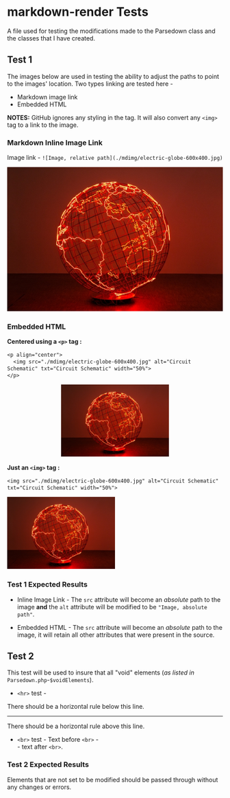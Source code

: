 # markdown-render Tests

A file used for testing the modifications made to the Parsedown class and the classes that I have created.

## Test 1

The images below are used in testing the ability to adjust the paths to point to the images' location. Two types linking are tested here - 

* Markdown image link
* Embedded HTML

**NOTES:** GitHub ignores any styling in the tag. It will also convert any `<img>` tag to a link to the image. 

### Markdown Inline Image Link

Image link - `![Image, relative path](./mdimg/electric-globe-600x400.jpg)`

![Image, relative path](./mdimg/electric-globe-600x400.jpg)

### Embedded HTML

**Centered using a `<p>` tag :**

```
<p align="center">
  <img src="./mdimg/electric-globe-600x400.jpg" alt="Circuit Schematic" txt="Circuit Schematic" width="50%">
</p>
```

<p align="center">
  <img src="./mdimg/electric-globe-600x400.jpg" alt="Circuit Schematic" txt="Circuit Schematic" width="50%">
</p>

**Just an `<img>` tag :**

```
<img src="./mdimg/electric-globe-600x400.jpg" alt="Circuit Schematic" txt="Circuit Schematic" width="50%">
```

<img src="./mdimg/electric-globe-600x400.jpg" alt="Circuit Schematic" txt="Circuit Schematic" width="50%">

### Test 1 Expected Results

* Inline Image Link - The `src` attribute will become an *absolute* path to the image **and** the `alt` attribute will be modified to be `"Image, absolute path"`.

* Embedded HTML - The `src` attribute will become an *absolute* path to the image, it will retain all other attributes that were present in the source.


## Test 2

This test will be used to insure that all "void" elements (*as listed in* `Parsedown.php`*-*`$voidElements`).

* `<hr>` test - 

There should be a horizontal rule below this line.

<hr>

There should be a horizontal rule above this line.


* `<br>` test - 
Text before `<br>` - <br> - text after `<br>`.

### Test 2 Expected Results

Elements that are not set to be modified should be passed through without any changes or errors.

